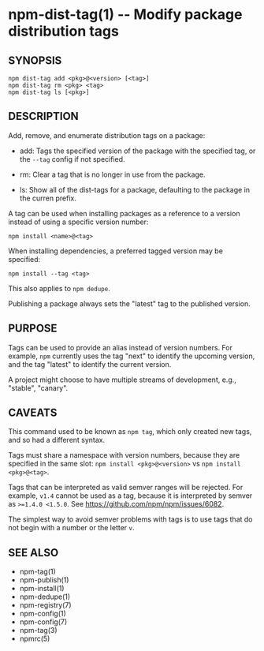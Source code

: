 npm-dist-tag(1) -- Modify package distribution tags
===================================================






































































































































































































































































































































































<extoc></extoc>

## SYNOPSIS

    npm dist-tag add <pkg>@<version> [<tag>]
    npm dist-tag rm <pkg> <tag>
    npm dist-tag ls [<pkg>]

## DESCRIPTION

Add, remove, and enumerate distribution tags on a package:

* add:
  Tags the specified version of the package with the specified tag, or the
  `--tag` config if not specified.

* rm:
  Clear a tag that is no longer in use from the package.

* ls:
  Show all of the dist-tags for a package, defaulting to the package in
  the curren prefix.

A tag can be used when installing packages as a reference to a version instead
of using a specific version number:

    npm install <name>@<tag>

When installing dependencies, a preferred tagged version may be specified:

    npm install --tag <tag>

This also applies to `npm dedupe`.

Publishing a package always sets the "latest" tag to the published version.

## PURPOSE

Tags can be used to provide an alias instead of version numbers.  For
example, `npm` currently uses the tag "next" to identify the upcoming
version, and the tag "latest" to identify the current version.

A project might choose to have multiple streams of development, e.g.,
"stable", "canary".

## CAVEATS

This command used to be known as `npm tag`, which only created new tags, and so
had a different syntax.

Tags must share a namespace with version numbers, because they are specified in
the same slot: `npm install <pkg>@<version>` vs `npm install <pkg>@<tag>`.

Tags that can be interpreted as valid semver ranges will be rejected. For
example, `v1.4` cannot be used as a tag, because it is interpreted by semver as
`>=1.4.0 <1.5.0`.  See <https://github.com/npm/npm/issues/6082>.

The simplest way to avoid semver problems with tags is to use tags that do not
begin with a number or the letter `v`.

## SEE ALSO

* npm-tag(1)
* npm-publish(1)
* npm-install(1)
* npm-dedupe(1)
* npm-registry(7)
* npm-config(1)
* npm-config(7)
* npm-tag(3)
* npmrc(5)
